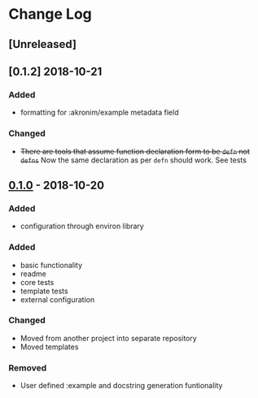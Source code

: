 # Change Log

## [Unreleased]

## [0.1.2]   2018-10-21
### Added
- formatting for :akronim/example metadata field

### Changed
- ~~There are tools that assume function declaration form to be `defn` not `defns`~~ 
  Now the same declaration as per `defn` should work. See tests
  

## [0.1.0] - 2018-10-20
### Added
- configuration through environ library



### Added
- basic functionality
- readme
- core tests
- template tests
- external configuration

### Changed 
- Moved from another project into separate repository
- Moved templates

### Removed 
- User defined :example and docstring generation funtionality

[0.1.0]: https://github.com/michaelleachim/akronim/compare/0.1.0...HEAD
